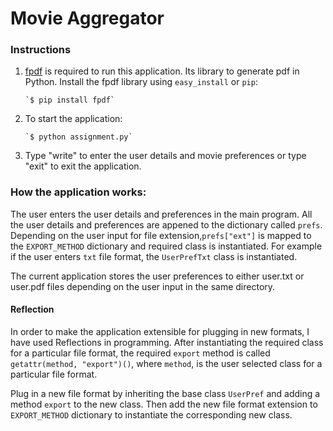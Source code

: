 # Movie Aggregator
### Instructions

1. [fpdf](https://pypi.python.org/pypi/fpdf) is required to run this application. Its library to generate pdf in Python. Install the fpdf library using `easy_install` or `pip`:
     
       `$ pip install fpdf`

2. To start the application:

       `$ python assignment.py`

3. Type "write" to enter the user details and movie preferences or type "exit" to exit the application.

### How the application works:
The user enters the user details and preferences in the main program. All the user details and preferences are appened to the dictionary called `prefs`. Depending on the user input for file extension,`prefs["ext"]` is mapped to the `EXPORT_METHOD` dictionary and required class is instantiated. For example if the user enters `txt` file format, the `UserPrefTxt` class is instantiated. 

The current application stores the user preferences to either user.txt or user.pdf files depending on the user input in the same directory.
#### Reflection
In order to make the application extensible for plugging in new formats, I have used Reflections in programming. After instantiating the required class for a particular file format, the required `export` method is called 
`getattr(method, "export")()`, where `method`, is the user selected class for a particular file format.

Plug in a new file format by inheriting the base class `UserPref` and adding a method `export` to the new class. Then add the new file format extension to `EXPORT_METHOD` dictionary to instantiate the corresponding new class. 
